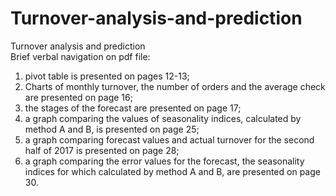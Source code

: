 # Turnover-analysis-and-prediction
Turnover analysis and prediction    
Brief verbal navigation on pdf file:
1. pivot table is presented on pages 12-13;
2. Charts of monthly turnover, the number of orders and the average check are presented on page 16;
3. the stages of the forecast are presented on page 17;
4. a graph comparing the values of seasonality indices, calculated by method A and B, is presented on page 25;
5. a graph comparing forecast values and actual turnover for the second half of 2017 is presented on page 28;
6. a graph comparing the error values for the forecast, the seasonality indices for which calculated by method A and B, are presented on page 30.
